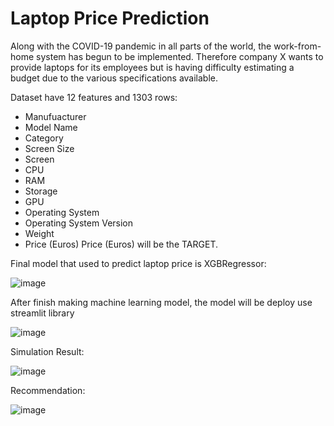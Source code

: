 # Laptop Price Prediction
Along with the COVID-19 pandemic in all parts of the world, the work-from-home system has begun to be implemented. Therefore company X wants to provide laptops for its employees but is having difficulty estimating a budget due to the various specifications available.

Dataset have 12 features and 1303 rows:
- Manufuacturer
- Model Name
- Category
- Screen Size
- Screen
-  CPU
-  RAM
-  Storage
-  GPU
-  Operating System
-  Operating System Version
-  Weight
-  Price (Euros)
Price (Euros) will be the TARGET.

Final model that used to predict laptop price is XGBRegressor:

![image](https://user-images.githubusercontent.com/113236791/213440350-9d7b2ff2-202a-401e-81dd-e64dca8fb2b0.png)

After finish making machine learning model, the model will be deploy use streamlit library

![image](https://user-images.githubusercontent.com/113236791/213440504-cfb3b807-0960-4844-8e15-f918023bf233.png)


Simulation Result:

![image](https://user-images.githubusercontent.com/113236791/213440858-1889dbcf-721d-4c1e-86af-8a51b3cd62ba.png)

Recommendation:

![image](https://user-images.githubusercontent.com/113236791/213440949-1a8af416-41c4-4be6-bafe-20031a85e8c5.png)
